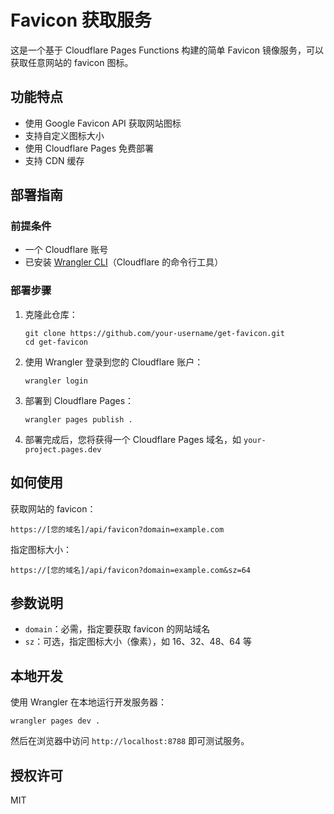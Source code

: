 # Favicon 获取服务

这是一个基于 Cloudflare Pages Functions 构建的简单 Favicon 镜像服务，可以获取任意网站的 favicon 图标。

## 功能特点

- 使用 Google Favicon API 获取网站图标
- 支持自定义图标大小
- 使用 Cloudflare Pages 免费部署
- 支持 CDN 缓存

## 部署指南

### 前提条件

- 一个 Cloudflare 账号
- 已安装 [Wrangler CLI](https://developers.cloudflare.com/workers/wrangler/get-started/)（Cloudflare 的命令行工具）

### 部署步骤

1. 克隆此仓库：
   ```
   git clone https://github.com/your-username/get-favicon.git
   cd get-favicon
   ```

2. 使用 Wrangler 登录到您的 Cloudflare 账户：
   ```
   wrangler login
   ```

3. 部署到 Cloudflare Pages：
   ```
   wrangler pages publish .
   ```

4. 部署完成后，您将获得一个 Cloudflare Pages 域名，如 `your-project.pages.dev`

## 如何使用

获取网站的 favicon：
```
https://[您的域名]/api/favicon?domain=example.com
```

指定图标大小：
```
https://[您的域名]/api/favicon?domain=example.com&sz=64
```

## 参数说明

- `domain`：必需，指定要获取 favicon 的网站域名
- `sz`：可选，指定图标大小（像素），如 16、32、48、64 等

## 本地开发

使用 Wrangler 在本地运行开发服务器：

```
wrangler pages dev .
```

然后在浏览器中访问 `http://localhost:8788` 即可测试服务。

## 授权许可

MIT

